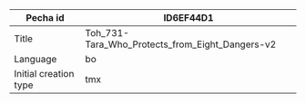 |Pecha id | ID6EF44D1
| --- | --- 
|Title | Toh_731-Tara_Who_Protects_from_Eight_Dangers-v2 
|Language | bo
|Initial creation type | tmx